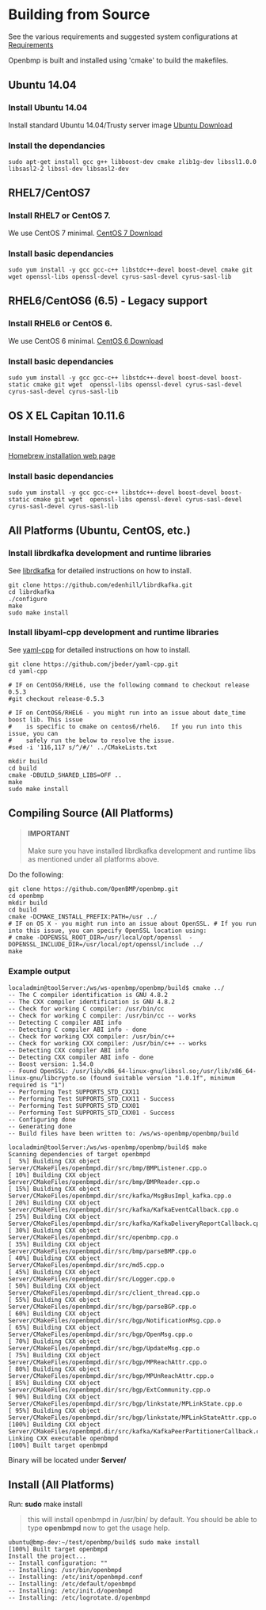 Building from Source 
====================
See the various requirements and suggested system configurations at [Requirements](REQUIREMENTS.md)

Openbmp is built and installed using 'cmake' to build the makefiles. 

Ubuntu 14.04
------------
### Install Ubuntu 14.04
Install standard Ubuntu 14.04/Trusty server image [Ubuntu Download](http://www.ubuntu.com/download)

### Install the dependancies

``` 
sudo apt-get install gcc g++ libboost-dev cmake zlib1g-dev libssl1.0.0 libsasl2-2 libssl-dev libsasl2-dev 
```

RHEL7/CentOS7
-------------

### Install RHEL7 or CentOS 7.  
We use CentOS 7 minimal.  [CentOS 7 Download](http://www.centos.org/download/)

### Install basic dependancies
```
sudo yum install -y gcc gcc-c++ libstdc++-devel boost-devel cmake git wget openssl-libs openssl-devel cyrus-sasl-devel cyrus-sasl-lib
```

RHEL6/CentOS6 (6.5) - Legacy support
------------------------------------

### Install RHEL6 or CentOS 6.  
We use CentOS 6 minimal.  [CentOS 6 Download](http://wiki.centos.org/Download)

### Install basic dependancies
```
sudo yum install -y gcc gcc-c++ libstdc++-devel boost-devel boost-static cmake git wget  openssl-libs openssl-devel cyrus-sasl-devel cyrus-sasl-devel cyrus-sasl-lib
```

OS X EL Capitan 10.11.6
------------------------------------

### Install Homebrew.  
[Homebrew installation web page](http://brew.sh/index.html)

### Install basic dependancies
```
sudo yum install -y gcc gcc-c++ libstdc++-devel boost-devel boost-static cmake git wget  openssl-libs openssl-devel cyrus-sasl-devel cyrus-sasl-devel cyrus-sasl-lib
```

All Platforms (Ubuntu, CentOS, etc.)
------------------------------------

### Install librdkafka development and runtime libraries

See [librdkafka](https://github.com/edenhill/librdkafka) for detailed instructions on how to install.  

```
git clone https://github.com/edenhill/librdkafka.git
cd librdkafka
./configure
make
sudo make install
```

### Install libyaml-cpp development and runtime libraries

See [yaml-cpp](https://github.com/jbeder/yaml-cpp) for detailed instructions on how to install.

```
git clone https://github.com/jbeder/yaml-cpp.git
cd yaml-cpp

# IF on CentOS6/RHEL6, use the following command to checkout release 0.5.3
#git checkout release-0.5.3

# IF on CentOS6/RHEL6 - you might run into an issue about date_time boost lib. This issue
#    is specific to cmake on centos6/rhel6.   If you run into this issue, you can
#    safely run the below to resolve the issue. 
#sed -i '116,117 s/^/#/' ../CMakeLists.txt

mkdir build
cd build
cmake -DBUILD_SHARED_LIBS=OFF ..
make
sudo make install
```

Compiling Source (All Platforms)
-------------------------------------
> #### IMPORTANT
> Make sure you have installed librdkafka development and runtime libs as mentioned under all platforms above.

Do the following: 

    git clone https://github.com/OpenBMP/openbmp.git
    cd openbmp
    mkdir build
    cd build
    cmake -DCMAKE_INSTALL_PREFIX:PATH=/usr ../ 
    # IF on OS X - you might run into an issue about OpenSSL. # If you run into this issue, you can specify OpenSSL location using:
    # cmake -DOPENSSL_ROOT_DIR=/usr/local/opt/openssl  -DOPENSSL_INCLUDE_DIR=/usr/local/opt/openssl/include ../
    make

### Example output
```
localadmin@toolServer:/ws/ws-openbmp/openbmp/build$ cmake ../
-- The C compiler identification is GNU 4.8.2
-- The CXX compiler identification is GNU 4.8.2
-- Check for working C compiler: /usr/bin/cc
-- Check for working C compiler: /usr/bin/cc -- works
-- Detecting C compiler ABI info
-- Detecting C compiler ABI info - done
-- Check for working CXX compiler: /usr/bin/c++
-- Check for working CXX compiler: /usr/bin/c++ -- works
-- Detecting CXX compiler ABI info
-- Detecting CXX compiler ABI info - done
-- Boost version: 1.54.0
-- Found OpenSSL: /usr/lib/x86_64-linux-gnu/libssl.so;/usr/lib/x86_64-linux-gnu/libcrypto.so (found suitable version "1.0.1f", minimum required is "1")
-- Performing Test SUPPORTS_STD_CXX11
-- Performing Test SUPPORTS_STD_CXX11 - Success
-- Performing Test SUPPORTS_STD_CXX01
-- Performing Test SUPPORTS_STD_CXX01 - Success
-- Configuring done
-- Generating done
-- Build files have been written to: /ws/ws-openbmp/openbmp/build

localadmin@toolServer:/ws/ws-openbmp/openbmp/build$ make
Scanning dependencies of target openbmpd
[  5%] Building CXX object Server/CMakeFiles/openbmpd.dir/src/bmp/BMPListener.cpp.o
[ 10%] Building CXX object Server/CMakeFiles/openbmpd.dir/src/bmp/BMPReader.cpp.o
[ 15%] Building CXX object Server/CMakeFiles/openbmpd.dir/src/kafka/MsgBusImpl_kafka.cpp.o
[ 20%] Building CXX object Server/CMakeFiles/openbmpd.dir/src/kafka/KafkaEventCallback.cpp.o
[ 25%] Building CXX object Server/CMakeFiles/openbmpd.dir/src/kafka/KafkaDeliveryReportCallback.cpp.o
[ 30%] Building CXX object Server/CMakeFiles/openbmpd.dir/src/openbmp.cpp.o
[ 35%] Building CXX object Server/CMakeFiles/openbmpd.dir/src/bmp/parseBMP.cpp.o
[ 40%] Building CXX object Server/CMakeFiles/openbmpd.dir/src/md5.cpp.o
[ 45%] Building CXX object Server/CMakeFiles/openbmpd.dir/src/Logger.cpp.o
[ 50%] Building CXX object Server/CMakeFiles/openbmpd.dir/src/client_thread.cpp.o
[ 55%] Building CXX object Server/CMakeFiles/openbmpd.dir/src/bgp/parseBGP.cpp.o
[ 60%] Building CXX object Server/CMakeFiles/openbmpd.dir/src/bgp/NotificationMsg.cpp.o
[ 65%] Building CXX object Server/CMakeFiles/openbmpd.dir/src/bgp/OpenMsg.cpp.o
[ 70%] Building CXX object Server/CMakeFiles/openbmpd.dir/src/bgp/UpdateMsg.cpp.o
[ 75%] Building CXX object Server/CMakeFiles/openbmpd.dir/src/bgp/MPReachAttr.cpp.o
[ 80%] Building CXX object Server/CMakeFiles/openbmpd.dir/src/bgp/MPUnReachAttr.cpp.o
[ 85%] Building CXX object Server/CMakeFiles/openbmpd.dir/src/bgp/ExtCommunity.cpp.o
[ 90%] Building CXX object Server/CMakeFiles/openbmpd.dir/src/bgp/linkstate/MPLinkState.cpp.o
[ 95%] Building CXX object Server/CMakeFiles/openbmpd.dir/src/bgp/linkstate/MPLinkStateAttr.cpp.o
[100%] Building CXX object Server/CMakeFiles/openbmpd.dir/src/kafka/KafkaPeerPartitionerCallback.cpp.o
Linking CXX executable openbmpd
[100%] Built target openbmpd

```

Binary will be located under **Server/**

Install (All Platforms)
----------------------------------------------------

Run: **sudo** make install

> this will install openbmpd in /usr/bin/ by default.  You should be able to type **openbmpd** now to get the usage help. 
> 

```
ubuntu@bmp-dev:~/test/openbmp/build$ sudo make install
[100%] Built target openbmpd
Install the project...
-- Install configuration: ""
-- Installing: /usr/bin/openbmpd
-- Installing: /etc/init/openbmpd.conf
-- Installing: /etc/default/openbmpd
-- Installing: /etc/init.d/openbmpd
-- Installing: /etc/logrotate.d/openbmpd
```
